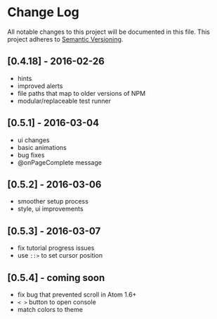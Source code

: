 # Change Log
All notable changes to this project will be documented in this file.
This project adheres to [Semantic Versioning](http://semver.org/).

## [0.4.18] - 2016-02-26
- hints
- improved alerts
- file paths that map to older versions of NPM
- modular/replaceable test runner

## [0.5.1] - 2016-03-04
- ui changes
- basic animations
- bug fixes
- @onPageComplete message

## [0.5.2] - 2016-03-06
- smoother setup process
- style, ui improvements

## [0.5.3] - 2016-03-07
- fix tutorial progress issues
- use `::>` to set cursor position

## [0.5.4] - coming soon
- fix bug that prevented scroll in Atom 1.6+
- `< >` button to open console
- match colors to theme
